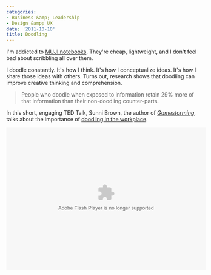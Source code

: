 ```yaml
---
categories:
- Business &amp; Leadership
- Design &amp; UX
date: '2011-10-10'
title: Doodling
---
```


I'm addicted to <a href="http://www.muji.us/store/stationery/note/recycled-paper-note-3-sets-ruled.html">MUJI notebooks</a>. They're cheap, lightweight, and I don't feel bad about scribbling all over them.

I doodle constantly. It's how I think. It's how I conceptualize ideas. It's how I share those ideas with others. Turns out, research shows that doodling can improve creative thinking and comprehension.

<blockquote>People who doodle when exposed to information retain 29% more of that information than their non-doodling counter-parts.</blockquote>

In this short, engaging TED Talk, Sunni Brown, the author of <em><a href="http://www.gogamestorm.com/">Gamestorming</a></em>, talks about the importance of <a href="http://www.ted.com/talks/sunni_brown.html">doodling in the workplace</a>.

<object class="alignc" width="526" height="374">
<param name="movie" value="http://video.ted.com/assets/player/swf/EmbedPlayer.swf"></param>
<param name="allowFullScreen" value="true" />
<param name="allowScriptAccess" value="always"/>
<param name="wmode" value="transparent"></param>
<param name="bgColor" value="#ffffff"></param>
<param name="flashvars" value="vu=http://video.ted.com/talk/stream/2011/Blank/SunniBrown_2011-320k.mp4&su=http://images.ted.com/images/ted/tedindex/embed-posters/SunniBrown_2011-embed.jpg&vw=512&vh=288&ap=0&ti=1230&lang=&introDuration=15330&adDuration=4000&postAdDuration=830&adKeys=talk=sunni_brown;year=2011;theme=the_creative_spark;theme=presentation_innovation;theme=a_taste_of_ted2011;theme=new_on_ted_com;event=TED2011;tag=Business;tag=Culture;tag=creativity;tag=presentation;&preAdTag=tconf.ted/embed;tile=1;sz=512x288;" />
<embed src="http://video.ted.com/assets/player/swf/EmbedPlayer.swf" pluginspace="http://www.macromedia.com/go/getflashplayer" type="application/x-shockwave-flash" wmode="transparent" bgColor="#ffffff" width="526" height="374" allowFullScreen="true" allowScriptAccess="always" flashvars="vu=http://video.ted.com/talk/stream/2011/Blank/SunniBrown_2011-320k.mp4&su=http://images.ted.com/images/ted/tedindex/embed-posters/SunniBrown_2011-embed.jpg&vw=512&vh=288&ap=0&ti=1230&lang=&introDuration=15330&adDuration=4000&postAdDuration=830&adKeys=talk=sunni_brown;year=2011;theme=the_creative_spark;theme=presentation_innovation;theme=a_taste_of_ted2011;theme=new_on_ted_com;event=TED2011;tag=Business;tag=Culture;tag=creativity;tag=presentation;&preAdTag=tconf.ted/embed;tile=1;sz=512x288;"></embed>
</object>